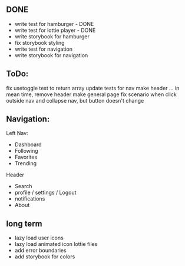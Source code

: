 ## DONE
* write test for hamburger - DONE
* write test for lottie player - DONE
* write storybook for hamburger
* fix storybook styling
* write test for navigation
* write storybook for navigation

## ToDo:
fix usetoggle test to return array
update tests for nav
make header ... in mean time, remove header
make general page
fix scenario when click outside nav and collapse nav, but button doesn't change


## Navigation:

Left Nav:
* Dashboard
* Following
* Favorites
* Trending

Header
* Search
* profile / settings / Logout
* notifications
* About

## long term
- lazy load user icons
- lazy load animated icon lottie files
- add error boundaries
- add storybook for colors
